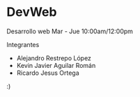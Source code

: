# DevWeb
Desarrollo web Mar - Jue 10:00am/12:00pm

Integrantes
  - Alejandro Restrepo López
  - Kevin Javier Aguilar Román
  - Ricardo Jesus Ortega

:)